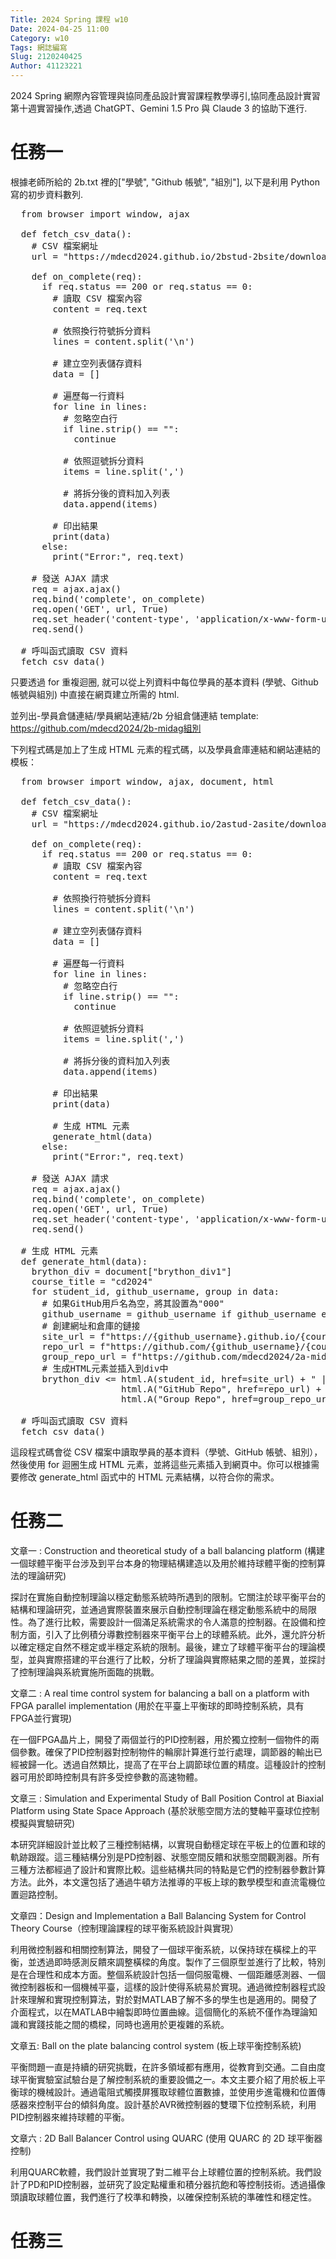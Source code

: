 ```yaml
---
Title: 2024 Spring 課程 w10
Date: 2024-04-25 11:00
Category: w10
Tags: 網誌編寫
Slug: 2120240425
Author: 41123221
---
```


2024 Spring 網際內容管理與協同產品設計實習課程教學導引,協同產品設計實習第十週實習操作,透過 ChatGPT、Gemini 1.5 Pro 與 Claude 3 的協助下進行.

<!-- PELICAN_END_SUMMARY -->

# 任務一
根據老師所給的 2b.txt 裡的["學號", "Github 帳號", "組別"], 以下是利用 Python 寫的初步資料數列.


<pre class="brush: python">
  from browser import window, ajax

  def fetch_csv_data():
    # CSV 檔案網址
    url = "https://mdecd2024.github.io/2bstud-2bsite/downloads/2b.txt"

    def on_complete(req):
      if req.status == 200 or req.status == 0:
        # 讀取 CSV 檔案內容
        content = req.text

        # 依照換行符號拆分資料
        lines = content.split('\n')

        # 建立空列表儲存資料
        data = []

        # 遍歷每一行資料
        for line in lines:
          # 忽略空白行
          if line.strip() == "":
            continue

          # 依照逗號拆分資料
          items = line.split(',')

          # 將拆分後的資料加入列表
          data.append(items)

        # 印出結果
        print(data)
      else:
        print("Error:", req.text)

    # 發送 AJAX 請求
    req = ajax.ajax()
    req.bind('complete', on_complete)
    req.open('GET', url, True)
    req.set_header('content-type', 'application/x-www-form-urlencoded')
    req.send()

  # 呼叫函式讀取 CSV 資料
  fetch_csv_data()
</pre>

只要透過 for 重複迴圈, 就可以從上列資料中每位學員的基本資料 (學號、Github 帳號與組別) 中直接在網頁建立所需的 html.

並列出-學員倉儲連結/學員網站連結/2b 分組倉儲連結 template: https://github.com/mdecd2024/2b-midag組別

下列程式碼是加上了生成 HTML 元素的程式碼，以及學員倉庫連結和網站連結的模板：
<pre class="brush: python">
  from browser import window, ajax, document, html

  def fetch_csv_data():
    # CSV 檔案網址
    url = "https://mdecd2024.github.io/2astud-2asite/downloads/2a.txt"

    def on_complete(req):
      if req.status == 200 or req.status == 0:
        # 讀取 CSV 檔案內容
        content = req.text

        # 依照換行符號拆分資料
        lines = content.split('\n')

        # 建立空列表儲存資料
        data = []

        # 遍歷每一行資料
        for line in lines:
          # 忽略空白行
          if line.strip() == "":
            continue

          # 依照逗號拆分資料
          items = line.split(',')

          # 將拆分後的資料加入列表
          data.append(items)

        # 印出結果
        print(data)

        # 生成 HTML 元素
        generate_html(data)
      else:
        print("Error:", req.text)

    # 發送 AJAX 請求
    req = ajax.ajax()
    req.bind('complete', on_complete)
    req.open('GET', url, True)
    req.set_header('content-type', 'application/x-www-form-urlencoded')
    req.send()

  # 生成 HTML 元素
  def generate_html(data):
    brython_div = document["brython_div1"]
    course_title = "cd2024"
    for student_id, github_username, group in data:
      # 如果GitHub用戶名為空，將其設置為"000"
      github_username = github_username if github_username else "000"
      # 創建網址和倉庫的鏈接
      site_url = f"https://{github_username}.github.io/{course_title}"
      repo_url = f"https://github.com/{github_username}/{course_title}"
      group_repo_url = f"https://github.com/mdecd2024/2a-midag{group}"
      # 生成HTML元素並插入到div中
      brython_div <= html.A(student_id, href=site_url) + " | " + \
                     html.A("GitHub Repo", href=repo_url) + " | " + \
                     html.A("Group Repo", href=group_repo_url) + html.BR()

  # 呼叫函式讀取 CSV 資料
  fetch_csv_data()
</pre>

這段程式碼會從 CSV 檔案中讀取學員的基本資料（學號、GitHub 帳號、組別），然後使用 for 迴圈生成 HTML 元素，並將這些元素插入到網頁中。你可以根據需要修改 generate_html 函式中的 HTML 元素結構，以符合你的需求。
# 任務二

文章一 : Construction and theoretical study of a ball balancing platform (構建一個球體平衡平台涉及到平台本身的物理結構建造以及用於維持球體平衡的控制算法的理論研究)

探討在實施自動控制理論以穩定動態系統時所遇到的限制。它關注於球平衡平台的結構和理論研究，並通過實際裝置來展示自動控制理論在穩定動態系統中的局限性。為了進行比較，需要設計一個滿足系統需求的令人滿意的控制器。在設備和控制方面，引入了比例積分導數控制器來平衡平台上的球體系統。此外，還允許分析以確定穩定自然不穩定或半穩定系統的限制。最後，建立了球體平衡平台的理論模型，並與實際搭建的平台進行了比較，分析了理論與實際結果之間的差異，並探討了控制理論與系統實施所面臨的挑戰。

文章二 : A real time control system for balancing a ball on a platform with FPGA parallel implementation (用於在平臺上平衡球的即時控制系統，具有FPGA並行實現)

在一個FPGA晶片上，開發了兩個並行的PID控制器，用於獨立控制一個物件的兩個參數。確保了PID控制器對控制物件的輪廓計算進行並行處理，調節器的輸出已經被歸一化。透過自然類比，提高了在平台上調節球位置的精度。這種設計的控制器可用於即時控制具有許多受控參數的高速物體。

文章三 : Simulation and Experimental Study of Ball Position Control at Biaxial Platform using State Space Approach (基於狀態空間方法的雙軸平臺球位控制模擬與實驗研究)

本研究詳細設計並比較了三種控制結構，以實現自動穩定球在平板上的位置和球的軌跡跟蹤。這三種結構分別是PD控制器、狀態空間反饋和狀態空間觀測器。所有三種方法都經過了設計和實際比較。這些結構共同的特點是它們的控制器參數計算方法。此外，本文還包括了通過牛頓方法推導的平板上球的數學模型和直流電機位置迴路控制。

文章四：Design and Implementation a Ball Balancing System for Control Theory Course（控制理論課程的球平衡系統設計與實現）

利用微控制器和相關控制算法，開發了一個球平衡系統，以保持球在橫樑上的平衡，並透過即時感測反饋來調整橫樑的角度。製作了三個原型並進行了比較，特別是在合理性和成本方面。整個系統設計包括一個伺服電機、一個距離感測器、一個微控制器板和一個機械平臺，這樣的設計使得系統易於實現。通過微控制器程式設計來理解和實現控制算法，對於對MATLAB了解不多的學生也是適用的。開發了介面程式，以在MATLAB中繪製即時位置曲線。這個簡化的系統不僅作為理論知識和實踐技能之間的橋樑，同時也適用於更複雜的系統。

文章五: Ball on the plate balancing control system (板上球平衡控制系統)

平衡問題一直是持續的研究挑戰，在許多領域都有應用，從教育到交通。二自由度球平衡實驗室試驗台是了解控制系統的重要設備之一。本文主要介紹了用於板上平衡球的機械設計。通過電阻式觸摸屏獲取球體位置數據，並使用步進電機和位置傳感器來控制平台的傾斜角度。設計基於AVR微控制器的雙環下位控制系統，利用PID控制器來維持球體的平衡。

文章六 : 2D Ball Balancer Control using QUARC (使用 QUARC 的 2D 球平衡器控制)

利用QUARC軟體，我們設計並實現了對二維平台上球體位置的控制系統。我們設計了PD和PID控制器，並研究了設定點權重和積分器抗飽和等控制技術。透過攝像頭讀取球體位置，我們進行了校準和轉換，以確保控制系統的準確性和穩定性。

# 任務三